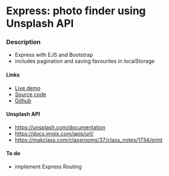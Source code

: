 # Express: photo finder using Unsplash API

### Description
- Express with EJS and Bootstrap
- includes pagination and saving favourites in localStorage

#### Links
- [Live demo](https://express-photo-finder-using-unsplash-api--rjlevy.repl.co/) 
- [Source code](https://repl.it/@rjlevy/Express-photo-finder-using-unsplash-api) 
- [Github](https://github.com/rolandjlevy/Express-photo-finder-using-unsplash-api)

#### Unsplash API
- https://unsplash.com/documentation
- https://docs.imgix.com/apis/url/
- https://makclass.com/classrooms/37/class_notes/1734/print

#### To do
- implement Express Routing
